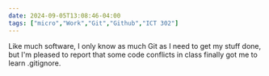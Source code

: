 ```yaml
---
date: 2024-09-05T13:08:46-04:00
tags: ["micro","Work","Git","Github","ICT 302"]
---
```

Like much software, I only know as much Git as I need to get my stuff done, but I'm pleased to report that some code conflicts in class finally got me to learn .gitignore.